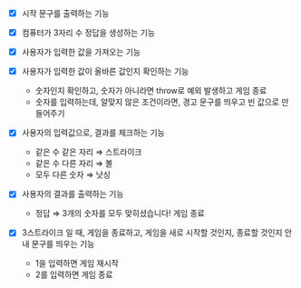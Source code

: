 - [x] 시작 문구를 출력하는 기능
- [x] 컴퓨터가 3자리 수 정답을 생성하는 기능
- [x] 사용자가 입력한 값을 가져오는 기능
- [x] 사용자가 입력한 값이 올바른 값인지 확인하는 기능

  - 숫자인지 확인하고, 숫자가 아니라면 throw로 예외 발생하고 게임 종료
  - 숫자를 입력하는데, 알맞지 않은 조건이라면, 경고 문구를 띄우고 빈 값으로 만들어주기

- [x] 사용자의 입력값으로, 결과를 체크하는 기능

  - 같은 수 같은 자리 ⇒ 스트라이크
  - 같은 수 다른 자리 ⇒ 볼
  - 모두 다른 숫자 ⇒ 낫싱

- [x] 사용자의 결과를 출력하는 기능
  - 정답 ⇒ 3개의 숫자를 모두 맞히셨습니다! 게임 종료
- [x] 3스트라이크 일 때, 게임을 종료하고, 게임을 새로 시작할 것인지, 종료할 것인지 안내 문구를 띄우는 기능
  - 1을 입력하면 게임 재시작
  - 2를 입력하면 게임 종료
